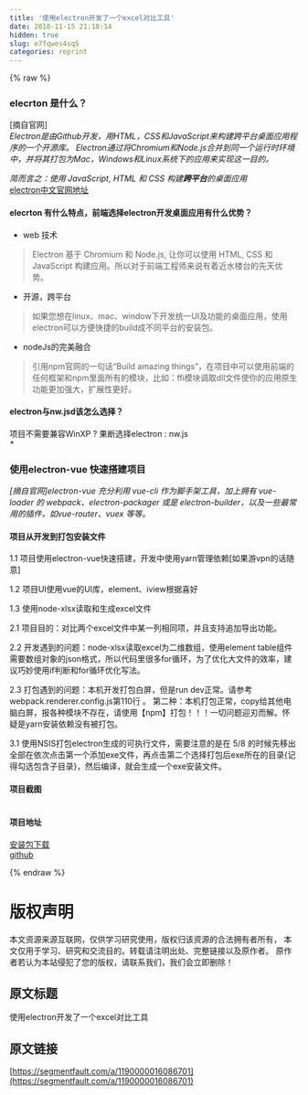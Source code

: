 ```yaml
---
title: '使用electron开发了一个excel对比工具' 
date: 2018-11-15 21:18:14
hidden: true
slug: e7fqwes4sq5
categories: reprint
---
```


{% raw %}
<h3>elecrton &#x662F;&#x4EC0;&#x4E48;&#xFF1F;</h3><p>[&#x6458;&#x81EA;&#x5B98;&#x7F51;]<br><em>Electron&#x662F;&#x7531;Github&#x5F00;&#x53D1;&#xFF0C;&#x7528;HTML&#xFF0C;CSS&#x548C;JavaScript&#x6765;&#x6784;&#x5EFA;&#x8DE8;&#x5E73;&#x53F0;&#x684C;&#x9762;&#x5E94;&#x7528;&#x7A0B;&#x5E8F;&#x7684;&#x4E00;&#x4E2A;&#x5F00;&#x6E90;&#x5E93;&#x3002; Electron&#x901A;&#x8FC7;&#x5C06;Chromium&#x548C;Node.js&#x5408;&#x5E76;&#x5230;&#x540C;&#x4E00;&#x4E2A;&#x8FD0;&#x884C;&#x65F6;&#x73AF;&#x5883;&#x4E2D;&#xFF0C;&#x5E76;&#x5C06;&#x5176;&#x6253;&#x5305;&#x4E3A;Mac&#xFF0C;Windows&#x548C;Linux&#x7CFB;&#x7EDF;&#x4E0B;&#x7684;&#x5E94;&#x7528;&#x6765;&#x5B9E;&#x73B0;&#x8FD9;&#x4E00;&#x76EE;&#x7684;&#x3002;</em></p><p><em>&#x7B80;&#x800C;&#x8A00;&#x4E4B;&#xFF1A;&#x4F7F;&#x7528; JavaScript, HTML &#x548C; CSS &#x6784;&#x5EFA;<strong>&#x8DE8;&#x5E73;&#x53F0;</strong>&#x7684;&#x684C;&#x9762;&#x5E94;&#x7528;</em><br><a href="https://electronjs.org/" rel="nofollow noreferrer">electron&#x4E2D;&#x6587;&#x5B98;&#x7F51;&#x5730;&#x5740;</a></p><h4>elecrton &#x6709;&#x4EC0;&#x4E48;&#x7279;&#x70B9;&#xFF0C;&#x524D;&#x7AEF;&#x9009;&#x62E9;electron&#x5F00;&#x53D1;&#x684C;&#x9762;&#x5E94;&#x7528;&#x6709;&#x4EC0;&#x4E48;&#x4F18;&#x52BF;&#xFF1F;</h4><ul><li>web &#x6280;&#x672F;</li></ul><blockquote>Electron &#x57FA;&#x4E8E; Chromium &#x548C; Node.js, &#x8BA9;&#x4F60;&#x53EF;&#x4EE5;&#x4F7F;&#x7528; HTML, CSS &#x548C; JavaScript &#x6784;&#x5EFA;&#x5E94;&#x7528;&#x3002;&#x6240;&#x4EE5;&#x5BF9;&#x4E8E;&#x524D;&#x7AEF;&#x5DE5;&#x7A0B;&#x5E08;&#x6765;&#x8BF4;&#x6709;&#x7740;&#x8FD1;&#x6C34;&#x697C;&#x53F0;&#x7684;&#x5148;&#x5929;&#x4F18;&#x52BF;&#x3002;</blockquote><ul><li>&#x5F00;&#x6E90;&#xFF0C;&#x8DE8;&#x5E73;&#x53F0;</li></ul><blockquote>&#x5982;&#x679C;&#x60A8;&#x60F3;&#x5728;linux&#x3001;mac&#x3001;window&#x4E0B;&#x5F00;&#x53D1;&#x7EDF;&#x4E00;UI&#x53CA;&#x529F;&#x80FD;&#x7684;&#x684C;&#x9762;&#x5E94;&#x7528;&#xFF0C;&#x4F7F;&#x7528;electron&#x53EF;&#x4EE5;&#x65B9;&#x4FBF;&#x5FEB;&#x6377;&#x7684;build&#x6210;&#x4E0D;&#x540C;&#x5E73;&#x53F0;&#x7684;&#x5B89;&#x88C5;&#x5305;&#x3002;</blockquote><ul><li>nodeJs&#x7684;&#x5B8C;&#x7F8E;&#x878D;&#x5408;</li></ul><blockquote>&#x5F15;&#x7528;npm&#x5B98;&#x7F51;&#x7684;&#x4E00;&#x53E5;&#x8BDD;&#x201C;Build amazing things&#x201D;&#xFF0C;&#x5728;&#x9879;&#x76EE;&#x4E2D;&#x53EF;&#x4EE5;&#x4F7F;&#x7528;&#x524D;&#x7AEF;&#x7684;&#x4EFB;&#x4F55;&#x6846;&#x67B6;&#x548C;npm&#x91CC;&#x9762;&#x6240;&#x6709;&#x7684;&#x6A21;&#x5757;&#xFF0C;&#x6BD4;&#x5982;&#xFF1A;ffi&#x6A21;&#x5757;&#x8C03;&#x53D6;dll&#x6587;&#x4EF6;&#x4F7F;&#x4F60;&#x7684;&#x5E94;&#x7528;&#x539F;&#x751F;&#x529F;&#x80FD;&#x66F4;&#x52A0;&#x5F3A;&#x5927;&#xFF0C;&#x6269;&#x5C55;&#x6027;&#x66F4;&#x597D;&#x3002;</blockquote><h4>electron&#x4E0E;nw.jsd&#x8BE5;&#x600E;&#x4E48;&#x9009;&#x62E9;&#xFF1F;</h4><p>&#x9879;&#x76EE;&#x4E0D;&#x9700;&#x8981;&#x517C;&#x5BB9;WinXP ? &#x679C;&#x65AD;&#x9009;&#x62E9;electron : nw.js<br><em>*</em></p><h3>&#x4F7F;&#x7528;electron-vue &#x5FEB;&#x901F;&#x642D;&#x5EFA;&#x9879;&#x76EE;</h3><p><em>[&#x6458;&#x81EA;&#x5B98;&#x7F51;]electron-vue &#x5145;&#x5206;&#x5229;&#x7528; vue-cli &#x4F5C;&#x4E3A;&#x811A;&#x624B;&#x67B6;&#x5DE5;&#x5177;&#xFF0C;&#x52A0;&#x4E0A;&#x62E5;&#x6709; vue-loader &#x7684; webpack&#x3001;electron-packager &#x6216;&#x662F; electron-builder&#xFF0C;&#x4EE5;&#x53CA;&#x4E00;&#x4E9B;&#x6700;&#x5E38;&#x7528;&#x7684;&#x63D2;&#x4EF6;&#xFF0C;&#x5982;vue-router&#x3001;vuex &#x7B49;&#x7B49;&#x3002;</em></p><h4>&#x9879;&#x76EE;&#x4ECE;&#x5F00;&#x53D1;&#x5230;&#x6253;&#x5305;&#x5B89;&#x88C5;&#x6587;&#x4EF6;</h4><p>1.1 &#x9879;&#x76EE;&#x4F7F;&#x7528;electron-vue&#x5FEB;&#x901F;&#x642D;&#x5EFA;&#xFF0C;&#x5F00;&#x53D1;&#x4E2D;&#x4F7F;&#x7528;yarn&#x7BA1;&#x7406;&#x4F9D;&#x8D56;[&#x5982;&#x679C;&#x6E38;vpn&#x7684;&#x8BDD;&#x968F;&#x610F;]</p><p>1.2 &#x9879;&#x76EE;UI&#x4F7F;&#x7528;vue&#x7684;UI&#x5E93;&#xFF0C;element&#x3001;iview&#x6839;&#x636E;&#x559C;&#x597D;</p><p>1.3 &#x4F7F;&#x7528;node-xlsx&#x8BFB;&#x53D6;&#x548C;&#x751F;&#x6210;excel&#x6587;&#x4EF6;</p><p>2.1 &#x9879;&#x76EE;&#x76EE;&#x7684;&#xFF1A;&#x5BF9;&#x6BD4;&#x4E24;&#x4E2A;excel&#x6587;&#x4EF6;&#x4E2D;&#x67D0;&#x4E00;&#x5217;&#x76F8;&#x540C;&#x9879;&#xFF0C;&#x5E76;&#x4E14;&#x652F;&#x6301;&#x8FFD;&#x52A0;&#x5BFC;&#x51FA;&#x529F;&#x80FD;&#x3002;</p><p>2.2 &#x5F00;&#x53D1;&#x9047;&#x5230;&#x7684;&#x95EE;&#x9898;&#xFF1A;node-xlsx&#x8BFB;&#x53D6;excel&#x4E3A;&#x4E8C;&#x7EF4;&#x6570;&#x7EC4;&#xFF0C;&#x4F7F;&#x7528;element table&#x7EC4;&#x4EF6;&#x9700;&#x8981;&#x6570;&#x7EC4;&#x5BF9;&#x8C61;&#x7684;json&#x683C;&#x5F0F;&#xFF0C;&#x6240;&#x4EE5;&#x4EE3;&#x7801;&#x91CC;&#x5F88;&#x591A;for&#x5FAA;&#x73AF;&#xFF0C;&#x4E3A;&#x4E86;&#x4F18;&#x5316;&#x5927;&#x6587;&#x4EF6;&#x7684;&#x6548;&#x7387;&#xFF0C;&#x5EFA;&#x8BAE;&#x5DE7;&#x5999;&#x4F7F;&#x7528;if&#x5224;&#x65AD;&#x548C;for&#x5FAA;&#x73AF;&#x4F18;&#x5316;&#x5199;&#x6CD5;&#x3002;</p><p>2.3 &#x6253;&#x5305;&#x9047;&#x5230;&#x7684;&#x95EE;&#x9898;&#xFF1A;&#x672C;&#x673A;&#x5F00;&#x53D1;&#x6253;&#x5305;&#x767D;&#x5C4F;&#xFF0C;&#x4F46;&#x662F;run dev&#x6B63;&#x5E38;&#x3002;&#x8BF7;&#x53C2;&#x8003;webpack.renderer.config.js&#x7B2C;110&#x884C; &#x3002; &#x7B2C;&#x4E8C;&#x79CD;&#xFF1A;&#x672C;&#x673A;&#x6253;&#x5305;&#x6B63;&#x5E38;&#xFF0C;copy&#x7ED9;&#x5176;&#x4ED6;&#x7535;&#x8111;&#x767D;&#x5C4F;&#xFF0C;&#x62A5;&#x5404;&#x79CD;&#x6A21;&#x5757;&#x4E0D;&#x5B58;&#x5728;&#xFF0C;&#x8BF7;&#x4F7F;&#x7528;&#x3010;npm&#x3011;&#x6253;&#x5305;&#xFF01;&#xFF01;&#xFF01;&#x4E00;&#x5207;&#x95EE;&#x9898;&#x8FCE;&#x5203;&#x800C;&#x89E3;&#x3002;&#x6000;&#x7591;&#x662F;yarn&#x5B89;&#x88C5;&#x4F9D;&#x8D56;&#x6CA1;&#x6709;&#x88AB;&#x6253;&#x5305;&#x3002;</p><p>3.1 &#x4F7F;&#x7528;NSIS&#x6253;&#x5305;electron&#x751F;&#x6210;&#x7684;&#x53EF;&#x6267;&#x884C;&#x6587;&#x4EF6;&#xFF0C;&#x9700;&#x8981;&#x6CE8;&#x610F;&#x7684;&#x662F;&#x5728; 5/8 &#x7684;&#x65F6;&#x5019;&#x5148;&#x79FB;&#x51FA;&#x5168;&#x90E8;&#x5728;&#x4F9D;&#x6B21;&#x70B9;&#x51FB;&#x7B2C;&#x4E00;&#x4E2A;&#x6DFB;&#x52A0;exe&#x6587;&#x4EF6;&#xFF0C;&#x518D;&#x70B9;&#x51FB;&#x7B2C;&#x4E8C;&#x4E2A;&#x9009;&#x62E9;&#x6253;&#x5305;&#x540E;exe&#x6240;&#x5728;&#x7684;&#x76EE;&#x5F55;{&#x8BB0;&#x5F97;&#x52FE;&#x9009;&#x5305;&#x542B;&#x5B50;&#x76EE;&#x5F55;}&#xFF0C;&#x7136;&#x540E;&#x7F16;&#x8BD1;&#xFF0C;&#x5C31;&#x4F1A;&#x751F;&#x6210;&#x4E00;&#x4E2A;exe&#x5B89;&#x88C5;&#x6587;&#x4EF6;&#x3002;</p><h4>&#x9879;&#x76EE;&#x622A;&#x56FE;</h4><p><span class="img-wrap"><img data-src="/img/remote/1460000016086704?w=548&amp;h=403" src="https://static.alili.tech/img/remote/1460000016086704?w=548&amp;h=403" alt="" title=""></span><br><span class="img-wrap"><img data-src="/img/remote/1460000016086705?w=1711&amp;h=968" src="https://static.alili.tech/img/remote/1460000016086705?w=1711&amp;h=968" alt="" title=""></span><br><span class="img-wrap"><img data-src="/img/remote/1460000016086706?w=1700&amp;h=975" src="https://static.alili.tech/img/remote/1460000016086706?w=1700&amp;h=975" alt="" title=""></span><br><span class="img-wrap"><img data-src="/img/remote/1460000016086707?w=1701&amp;h=971" src="https://static.alili.tech/img/remote/1460000016086707?w=1701&amp;h=971" alt="" title=""></span><br><span class="img-wrap"><img data-src="/img/remote/1460000016086708?w=1703&amp;h=972" src="https://static.alili.tech/img/remote/1460000016086708?w=1703&amp;h=972" alt="" title=""></span></p><h4>&#x9879;&#x76EE;&#x5730;&#x5740;</h4><p><a href="http://ol1kqeyve.bkt.clouddn.com/excel-tools.exe" rel="nofollow noreferrer">&#x5B89;&#x88C5;&#x5305;&#x4E0B;&#x8F7D;</a><br><a href="https://github.com/cmh2016/electron-excel-tool" rel="nofollow noreferrer">github</a></p>
{% endraw %}

# 版权声明
本文资源来源互联网，仅供学习研究使用，版权归该资源的合法拥有者所有，
本文仅用于学习、研究和交流目的。转载请注明出处、完整链接以及原作者。
原作者若认为本站侵犯了您的版权，请联系我们，我们会立即删除！

## 原文标题
使用electron开发了一个excel对比工具

## 原文链接
[https://segmentfault.com/a/1190000016086701](https://segmentfault.com/a/1190000016086701)

